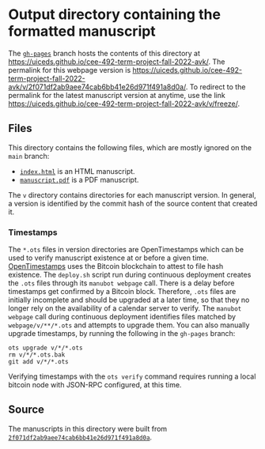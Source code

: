 # Output directory containing the formatted manuscript

The [`gh-pages`](https://github.com/uiceds/cee-492-term-project-fall-2022-avk/tree/gh-pages) branch hosts the contents of this directory at <https://uiceds.github.io/cee-492-term-project-fall-2022-avk/>.
The permalink for this webpage version is <https://uiceds.github.io/cee-492-term-project-fall-2022-avk/v/2f071df2ab9aee74cab6bb41e26d971f491a8d0a/>.
To redirect to the permalink for the latest manuscript version at anytime, use the link <https://uiceds.github.io/cee-492-term-project-fall-2022-avk/v/freeze/>.

## Files

This directory contains the following files, which are mostly ignored on the `main` branch:

+ [`index.html`](index.html) is an HTML manuscript.
+ [`manuscript.pdf`](manuscript.pdf) is a PDF manuscript.

The `v` directory contains directories for each manuscript version.
In general, a version is identified by the commit hash of the source content that created it.

### Timestamps

The `*.ots` files in version directories are OpenTimestamps which can be used to verify manuscript existence at or before a given time.
[OpenTimestamps](https://opentimestamps.org/) uses the Bitcoin blockchain to attest to file hash existence.
The `deploy.sh` script run during continuous deployment creates the `.ots` files through its `manubot webpage` call.
There is a delay before timestamps get confirmed by a Bitcoin block.
Therefore, `.ots` files are initially incomplete and should be upgraded at a later time, so that they no longer rely on the availability of a calendar server to verify.
The `manubot webpage` call during continuous deployment identifies files matched by `webpage/v/**/*.ots` and attempts to upgrade them.
You can also manually upgrade timestamps, by running the following in the `gh-pages` branch:

```shell
ots upgrade v/*/*.ots
rm v/*/*.ots.bak
git add v/*/*.ots
```

Verifying timestamps with the `ots verify` command requires running a local bitcoin node with JSON-RPC configured, at this time.

## Source

The manuscripts in this directory were built from
[`2f071df2ab9aee74cab6bb41e26d971f491a8d0a`](https://github.com/uiceds/cee-492-term-project-fall-2022-avk/commit/2f071df2ab9aee74cab6bb41e26d971f491a8d0a).
